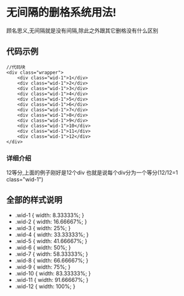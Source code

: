 # 无间隔的删格系统用法!
顾名思义,无间隔就是没有间隔,除此之外跟其它删格没有什么区别

## 代码示例  

```
//代码块
<div class="wrapper">
    <div class="wid-1">1</div>
    <div class="wid-1">2</div>
    <div class="wid-1">3</div>
    <div class="wid-1">4</div>
    <div class="wid-1">5</div>
    <div class="wid-1">6</div>
    <div class="wid-1">7</div>
    <div class="wid-1">8</div>
    <div class="wid-1">9</div>
    <div class="wid-1">10</div>
    <div class="wid-1">11</div>
    <div class="wid-1">12</div>    
</div>

```

### 详细介绍
12等分,上面的例子刚好是12个div 也就是说每个div分为一个等分(12/12=1 class="wid-1")

## 全部的样式说明
 * .wid-1 { width: 8.33333%; }
 * .wid-2 { width: 16.66667%; }
 * .wid-3 { width: 25%; }
 * .wid-4 { width: 33.33333%; }
 * .wid-5 {  width: 41.66667%; }
 * .wid-6 {  width: 50%; }
 * .wid-7 { width: 58.33333%; }
 * .wid-8 {  width: 66.66667%; }
 * .wid-9 {  width: 75%; }
 * .wid-10 { width: 83.33333%; }
 * .wid-11 {  width: 91.66667%; }
 * .wid-12 { width: 100%; }
